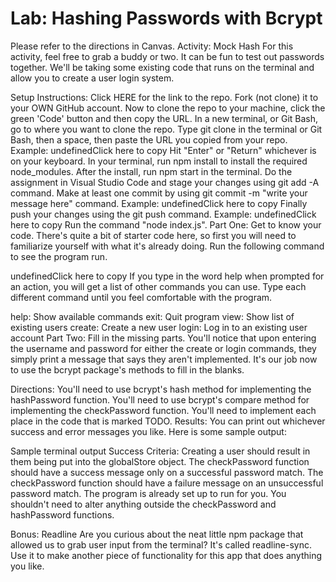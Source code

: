 # Lab: Hashing Passwords with Bcrypt

Please refer to the directions in Canvas.
Activity: Mock Hash
For this activity, feel free to grab a buddy or two. It can be fun to test out passwords together. We'll be taking some existing code that runs on the terminal and allow you to create a user login system.

Setup
Instructions:
Click HERE for the link to the repo.
Fork (not clone) it to your OWN GitHub account.
Now to clone the repo to your machine, click the green 'Code' button and then copy the URL.
In a new terminal, or Git Bash, go to where you want to clone the repo.
Type git clone in the terminal or Git Bash, then a space, then paste the URL you copied from your repo. Example:
undefinedClick here to copy
Hit "Enter" or "Return" whichever is on your keyboard.
In your terminal, run npm install to install the required node_modules.
After the install, run npm start in the terminal.
Do the assignment in Visual Studio Code and stage your changes using git add -A command.
Make at least one commit by using git commit -m "write your message here" command. Example:
undefinedClick here to copy
Finally push your changes using the git push command. Example:
undefinedClick here to copy
Run the command "node index.js".
Part One: Get to know your code.
There's quite a bit of starter code here, so first you will need to familiarize yourself with what it's already doing. Run the following command to see the program run.

undefinedClick here to copy
If you type in the word help when prompted for an action, you will get a list of other commands you can use. Type each different command until you feel comfortable with the program.

help: Show available commands
exit: Quit program
view: Show list of existing users
create: Create a new user
login: Log in to an existing user account
Part Two: Fill in the missing parts.
You'll notice that upon entering the username and password for either the create or login commands, they simply print a message that says they aren't implemented. It's our job now to use the bcrypt package's methods to fill in the blanks.

Directions:
You'll need to use bcrypt's hash method for implementing the hashPassword function.
You'll need to use bcrypt's compare method for implementing the checkPassword function.
You'll need to implement each place in the code that is marked TODO.
Results:
You can print out whichever success and error messages you like. Here is some sample output:

Sample terminal output
Success Criteria:
Creating a user should result in them being put into the globalStore object.
The checkPassword function should have a success message only on a successful password match.
The checkPassword function should have a failure message on an unsuccessful password match.
The program is already set up to run for you. You shouldn't need to alter anything outside the checkPassword and hashPassword functions.

Bonus: Readline
Are you curious about the neat little npm package that allowed us to grab user input from the terminal? It's called readline-sync. Use it to make another piece of functionality for this app that does anything you like.
